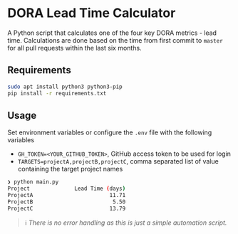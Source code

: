 # DORA Lead Time Calculator

A Python script that calculates one of the four key DORA metrics - lead time.
Calculations are done based on the time from first commit to `master` for all pull requests within the last six months.

## Requirements

```bash
sudo apt install python3 python3-pip
pip install -r requirements.txt
```

## Usage

Set environment variables or configure the `.env` file with the following variables

- `GH_TOKEN=<YOUR_GITHUB_TOKEN>`, GitHub access token to be used for login
- `TARGETS=projectA,projectB,projectC`, comma separated list of value containing the target project names

```bash
❯ python main.py
Project              Lead Time (days)
ProjectA                        11.71
ProjectB                         5.50
ProjectC                        13.79
```

> :information_source: _There is no error handling as this is just a simple automation script._
